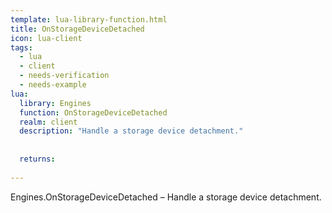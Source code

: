 ```yaml
---
template: lua-library-function.html
title: OnStorageDeviceDetached
icon: lua-client
tags:
  - lua
  - client
  - needs-verification
  - needs-example
lua:
  library: Engines
  function: OnStorageDeviceDetached
  realm: client
  description: "Handle a storage device detachment."
  
  
  returns:
    
---
```


<div class="lua__search__keywords">
Engines.OnStorageDeviceDetached &#x2013; Handle a storage device detachment.
</div>
